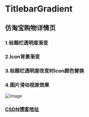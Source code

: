 # TitlebarGradient
## 仿淘宝购物详情页
### 1.标题栏透明度渐变
### 2.Icon背景渐变
### 3.标题栏透明度改变时Icon颜色替换
### 4.图片滑动视差效果
![image](http://img.blog.csdn.net/20170118093751985?watermark/2/text/aHR0cDovL2Jsb2cuY3Nkbi5uZXQvcXFfMjIzOTMwMTc=/font/5a6L5L2T/fontsize/400/fill/I0JBQkFCMA==/dissolve/70/gravity/Center)

### [CSDN博客地址](http://blog.csdn.net/qq_22393017/article/details/54602925)

